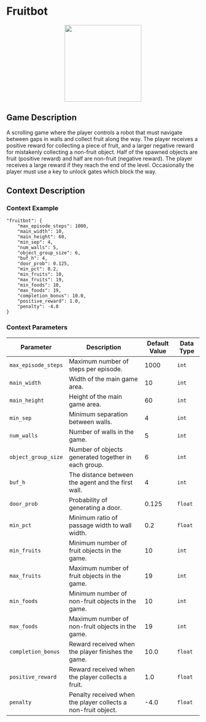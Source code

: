 # Fruitbot

<div style="text-align:center">
    <img src="https://raw.githubusercontent.com/openai/procgen/master/screenshots/fruitbot.png" width="200px">
</div>

## Game Description
A scrolling game where the player controls a robot that must navigate between gaps in walls and collect fruit along the way. The player receives a positive reward for collecting a piece of fruit, and a larger negative reward for mistakenly collecting a non-fruit object. Half of the spawned objects are fruit (positive reward) and half are non-fruit (negative reward). The player receives a large reward if they reach the end of the level. Occasionally the player must use a key to unlock gates which block the way.

## Context Description

### Context Example
```
"fruitbot": {
    "max_episode_steps": 1000,
    "main_width": 10,
    "main_height": 60,
    "min_sep": 4,
    "num_walls": 5,
    "object_group_size": 6,
    "buf_h": 4,
    "door_prob": 0.125,
    "min_pct": 0.2,
    "min_fruits": 10,
    "max_fruits": 19,
    "min_foods": 10,
    "max_foods": 19,
    "completion_bonus": 10.0,
    "positive_reward": 1.0,
    "penalty": -4.0
}

```

### Context Parameters
| Parameter | Description | Default Value | Data Type |
|-----------|-------------|---------------|-----------|
|`max_episode_steps`| Maximum number of steps per episode. | 1000 | `int` |
|`main_width`| Width of the main game area. | 10 | `int` |
|`main_height`| Height of the main game area. | 60 | `int` |
|`min_sep`| Minimum separation between walls. | 4 | `int` |
|`num_walls`| Number of walls in the game. | 5 | `int` |
|`object_group_size`| Number of objects generated together in each group. | 6 | `int` |
|`buf_h`| The distance between the agent and the first wall.  | 4 | `int` |
|`door_prob`| Probability of generating a door. | 0.125 | `float` |
|`min_pct`| Minimum ratio of passage width to wall width. | 0.2 | `float` |
|`min_fruits`| Minimum number of fruit objects in the game. | 10 | `int` |
|`max_fruits`| Maximum number of fruit objects in the game. | 19 | `int` |
|`min_foods`| Minimum number of non-fruit objects in the game. | 10 | `int` |
|`max_foods`| Maximum number of non-fruit objects in the game. | 19 | `int` |
|`completion_bonus`| Reward received when the player finishes the game. | 10.0 | `float` |
|`positive_reward`| Reward received when the player collects a fruit. | 1.0 | `float` |
|`penalty`| Penalty received when the player collects a non-fruit object. | -4.0 | `float` |

